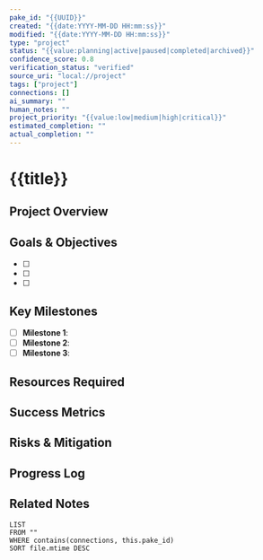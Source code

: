 ```yaml
---
pake_id: "{{UUID}}"
created: "{{date:YYYY-MM-DD HH:mm:ss}}"
modified: "{{date:YYYY-MM-DD HH:mm:ss}}"
type: "project"
status: "{{value:planning|active|paused|completed|archived}}"
confidence_score: 0.8
verification_status: "verified"
source_uri: "local://project"
tags: ["project"]
connections: []
ai_summary: ""
human_notes: ""
project_priority: "{{value:low|medium|high|critical}}"
estimated_completion: ""
actual_completion: ""
---
```


# {{title}}

## Project Overview

## Goals & Objectives
- [ ] 
- [ ] 
- [ ] 

## Key Milestones
- [ ] **Milestone 1**: 
- [ ] **Milestone 2**: 
- [ ] **Milestone 3**: 

## Resources Required

## Success Metrics

## Risks & Mitigation

## Progress Log

## Related Notes
```dataview
LIST
FROM ""
WHERE contains(connections, this.pake_id)
SORT file.mtime DESC
```
